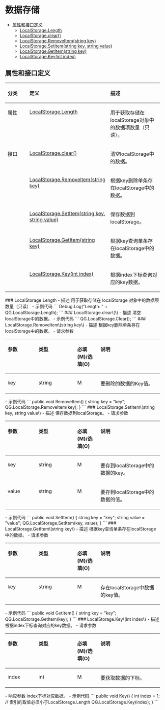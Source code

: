 # 数据存储<a name="ZH-CN_TOPIC_0000001646566996"></a>
-   [属性和接口定义](#section75725131222)
    -   [LocalStorage.Length](#section1697222151314)
    -   [LocalStorage.clear\(\)](#section2035405572817)
    -   [LocalStorage.RemoveItem\(string key\)](#section1591718211292)
    -   [LocalStorage.SetItem\(string key, string value\)](#section10159244102917)
    -   [LocalStorage.GetItem\(string key\)](#section070295602911)
    -   [LocalStorage.Key\(int index\)](#section1967251243017)
## 属性和接口定义<a name="section75725131222"></a>
<a name="table12871118202312"></a>
<table><thead align="left"><tr id="row887161862317"><th class="cellrowborder" valign="top" width="20%" id="mcps1.1.4.1.1"><p id="p17784191719183"><a name="p17784191719183"></a><a name="p17784191719183"></a>分类</p>
</th>
<th class="cellrowborder" valign="top" width="40%" id="mcps1.1.4.1.2"><p id="p1087221813238"><a name="p1087221813238"></a><a name="p1087221813238"></a>定义</p>
</th>
<th class="cellrowborder" valign="top" width="40%" id="mcps1.1.4.1.3"><p id="p13872151862315"><a name="p13872151862315"></a><a name="p13872151862315"></a>描述</p>
</th>
</tr>
</thead>
<tbody><tr id="row1027385203615"><td class="cellrowborder" valign="top" width="20%" headers="mcps1.1.4.1.1 "><p id="p14784417181814"><a name="p14784417181814"></a><a name="p14784417181814"></a>属性</p>
</td>
<td class="cellrowborder" valign="top" width="40%" headers="mcps1.1.4.1.2 "><p id="p1343764061214"><a name="p1343764061214"></a><a name="p1343764061214"></a><a href="#section1697222151314">LocalStorage.Length</a></p>
</td>
<td class="cellrowborder" valign="top" width="40%" headers="mcps1.1.4.1.3 "><p id="p943704010120"><a name="p943704010120"></a><a name="p943704010120"></a>用于获取存储在localStorage对象中的数据项数量（只读）。</p>
</td>
</tr>
<tr id="row08721518152316"><td class="cellrowborder" rowspan="5" valign="top" width="20%" headers="mcps1.1.4.1.1 "><p id="p178441718186"><a name="p178441718186"></a><a name="p178441718186"></a>接口</p>
</td>
<td class="cellrowborder" valign="top" width="40%" headers="mcps1.1.4.1.2 "><p id="p4921138162316"><a name="p4921138162316"></a><a name="p4921138162316"></a><a href="#section2035405572817">LocalStorage.clear()</a></p>
</td>
<td class="cellrowborder" valign="top" width="40%" headers="mcps1.1.4.1.3 "><p id="p2092033812314"><a name="p2092033812314"></a><a name="p2092033812314"></a>清空localStorage中的数据。</p>
</td>
</tr>
<tr id="row1797719202232"><td class="cellrowborder" valign="top" headers="mcps1.1.4.1.1 "><p id="p1897822016236"><a name="p1897822016236"></a><a name="p1897822016236"></a><a href="#section1591718211292">LocalStorage.RemoveItem(string key)</a></p>
</td>
<td class="cellrowborder" valign="top" headers="mcps1.1.4.1.2 "><p id="p897810203231"><a name="p897810203231"></a><a name="p897810203231"></a>根据key删除单条存在localStorage中的数据。</p>
</td>
</tr>
<tr id="row929522282314"><td class="cellrowborder" valign="top" headers="mcps1.1.4.1.1 "><p id="p18295162292315"><a name="p18295162292315"></a><a name="p18295162292315"></a><a href="#section10159244102917">LocalStorage.SetItem(string key, string value)</a></p>
</td>
<td class="cellrowborder" valign="top" headers="mcps1.1.4.1.2 "><p id="p629562272310"><a name="p629562272310"></a><a name="p629562272310"></a>保存数据到localStorage。</p>
</td>
</tr>
<tr id="row1322182413238"><td class="cellrowborder" valign="top" headers="mcps1.1.4.1.1 "><p id="p222110244232"><a name="p222110244232"></a><a name="p222110244232"></a><a href="#section070295602911">LocalStorage.GetItem(string key)</a></p>
</td>
<td class="cellrowborder" valign="top" headers="mcps1.1.4.1.2 "><p id="p142218241237"><a name="p142218241237"></a><a name="p142218241237"></a>根据key查询单条存在localStorage中的数据。</p>
</td>
</tr>
<tr id="row75515155245"><td class="cellrowborder" valign="top" headers="mcps1.1.4.1.1 "><p id="p0551191512417"><a name="p0551191512417"></a><a name="p0551191512417"></a><a href="#section1967251243017">LocalStorage.Key(int index)</a></p>
</td>
<td class="cellrowborder" valign="top" headers="mcps1.1.4.1.2 "><p id="p105511115152413"><a name="p105511115152413"></a><a name="p105511115152413"></a>根据index下标查询对应的key数据。</p>
</td>
</tr>
</tbody>
</table>
### LocalStorage.Length<a name="section1697222151314"></a>
-   描述
    用于获取存储在 localStorage 对象中的数据项数量（只读）
-   示例代码
    ```
    Debug.Log("Length: " + QG.LocalStorage.Length);
    ```
### LocalStorage.clear\(\)<a name="section2035405572817"></a>
-   描述
    清空localStorage中的数据。
-   示例代码
    ```
    QG.LocalStorage.Clear();
    ```
### LocalStorage.RemoveItem\(string key\)<a name="section1591718211292"></a>
-   描述
    根据key删除单条存在localStorage中的数据。
-   请求参数
    <a name="table1213561513532"></a>
    <table><thead align="left"><tr id="row413621535311"><th class="cellrowborder" valign="top" width="20%" id="mcps1.1.5.1.1"><p id="p8136141535313"><a name="p8136141535313"></a><a name="p8136141535313"></a>参数</p>
    </th>
    <th class="cellrowborder" valign="top" width="25%" id="mcps1.1.5.1.2"><p id="p14136101505312"><a name="p14136101505312"></a><a name="p14136101505312"></a>类型</p>
    </th>
    <th class="cellrowborder" valign="top" width="15%" id="mcps1.1.5.1.3"><p id="p101365155537"><a name="p101365155537"></a><a name="p101365155537"></a>必填(M)/选填(O)</p>
    </th>
    <th class="cellrowborder" valign="top" width="40%" id="mcps1.1.5.1.4"><p id="p4136215155310"><a name="p4136215155310"></a><a name="p4136215155310"></a>说明</p>
    </th>
    </tr>
    </thead>
    <tbody><tr id="row4136201595312"><td class="cellrowborder" valign="top" width="20%" headers="mcps1.1.5.1.1 "><p id="p6877101815320"><a name="p6877101815320"></a><a name="p6877101815320"></a>key</p>
    </td>
    <td class="cellrowborder" valign="top" width="25%" headers="mcps1.1.5.1.2 "><p id="p13876101817537"><a name="p13876101817537"></a><a name="p13876101817537"></a>string</p>
    </td>
    <td class="cellrowborder" valign="top" width="15%" headers="mcps1.1.5.1.3 "><p id="p1313711516535"><a name="p1313711516535"></a><a name="p1313711516535"></a>M</p>
    </td>
    <td class="cellrowborder" valign="top" width="40%" headers="mcps1.1.5.1.4 "><p id="p1092182125314"><a name="p1092182125314"></a><a name="p1092182125314"></a>要删除的数据的Key值。</p>
    </td>
    </tr>
    </tbody>
    </table>
-   示例代码
    ```
    public void RemoveItem()
        {
            string key = "key";
            QG.LocalStorage.RemoveItem(key);
        }
    ```
### LocalStorage.SetItem\(string key, string value\)<a name="section10159244102917"></a>
-   描述
    保存数据到localStorage。
-   请求参数
    <a name="table68765418545"></a>
    <table><thead align="left"><tr id="row8877124125415"><th class="cellrowborder" valign="top" width="20%" id="mcps1.1.5.1.1"><p id="p1487710414540"><a name="p1487710414540"></a><a name="p1487710414540"></a>参数</p>
    </th>
    <th class="cellrowborder" valign="top" width="25%" id="mcps1.1.5.1.2"><p id="p2877741115419"><a name="p2877741115419"></a><a name="p2877741115419"></a>类型</p>
    </th>
    <th class="cellrowborder" valign="top" width="15%" id="mcps1.1.5.1.3"><p id="p18877541105415"><a name="p18877541105415"></a><a name="p18877541105415"></a>必填(M)/选填(O)</p>
    </th>
    <th class="cellrowborder" valign="top" width="40%" id="mcps1.1.5.1.4"><p id="p787754165410"><a name="p787754165410"></a><a name="p787754165410"></a>说明</p>
    </th>
    </tr>
    </thead>
    <tbody><tr id="row78771941185414"><td class="cellrowborder" valign="top" width="20%" headers="mcps1.1.5.1.1 "><p id="p1243665405410"><a name="p1243665405410"></a><a name="p1243665405410"></a>key</p>
    </td>
    <td class="cellrowborder" valign="top" width="25%" headers="mcps1.1.5.1.2 "><p id="p204368542546"><a name="p204368542546"></a><a name="p204368542546"></a>string</p>
    </td>
    <td class="cellrowborder" valign="top" width="15%" headers="mcps1.1.5.1.3 "><p id="p713465945410"><a name="p713465945410"></a><a name="p713465945410"></a>M</p>
    </td>
    <td class="cellrowborder" valign="top" width="40%" headers="mcps1.1.5.1.4 "><p id="p1443615413543"><a name="p1443615413543"></a><a name="p1443615413543"></a>要存到localStorage中的数据的key。</p>
    </td>
    </tr>
    <tr id="row15328134410540"><td class="cellrowborder" valign="top" width="20%" headers="mcps1.1.5.1.1 "><p id="p1643665413545"><a name="p1643665413545"></a><a name="p1643665413545"></a>value</p>
    </td>
    <td class="cellrowborder" valign="top" width="25%" headers="mcps1.1.5.1.2 "><p id="p18436105414547"><a name="p18436105414547"></a><a name="p18436105414547"></a>string</p>
    </td>
    <td class="cellrowborder" valign="top" width="15%" headers="mcps1.1.5.1.3 "><p id="p81331359145420"><a name="p81331359145420"></a><a name="p81331359145420"></a>M</p>
    </td>
    <td class="cellrowborder" valign="top" width="40%" headers="mcps1.1.5.1.4 "><p id="p8436135465411"><a name="p8436135465411"></a><a name="p8436135465411"></a>要存到localStorage中的数据的值。</p>
    </td>
    </tr>
    </tbody>
    </table>
-   示例代码
    ```
    public void SetItem()
        {
            string key = "key";
            string value = "value";
            QG.LocalStorage.SetItem(key, value);
        }
    ```
### LocalStorage.GetItem\(string key\)<a name="section070295602911"></a>
-   描述
    根据key查询单条存在localStorage中的数据。
-   请求参数
    <a name="table165321712165611"></a>
    <table><thead align="left"><tr id="row1353251265618"><th class="cellrowborder" valign="top" width="20%" id="mcps1.1.5.1.1"><p id="p25331312165611"><a name="p25331312165611"></a><a name="p25331312165611"></a>参数</p>
    </th>
    <th class="cellrowborder" valign="top" width="25%" id="mcps1.1.5.1.2"><p id="p2533712175610"><a name="p2533712175610"></a><a name="p2533712175610"></a>类型</p>
    </th>
    <th class="cellrowborder" valign="top" width="15%" id="mcps1.1.5.1.3"><p id="p153331211566"><a name="p153331211566"></a><a name="p153331211566"></a>必填(M)/选填(O)</p>
    </th>
    <th class="cellrowborder" valign="top" width="40%" id="mcps1.1.5.1.4"><p id="p11533111212566"><a name="p11533111212566"></a><a name="p11533111212566"></a>说明</p>
    </th>
    </tr>
    </thead>
    <tbody><tr id="row12533121275616"><td class="cellrowborder" valign="top" width="20%" headers="mcps1.1.5.1.1 "><p id="p353321235613"><a name="p353321235613"></a><a name="p353321235613"></a>key</p>
    </td>
    <td class="cellrowborder" valign="top" width="25%" headers="mcps1.1.5.1.2 "><p id="p1853311210569"><a name="p1853311210569"></a><a name="p1853311210569"></a>string</p>
    </td>
    <td class="cellrowborder" valign="top" width="15%" headers="mcps1.1.5.1.3 "><p id="p16533111245611"><a name="p16533111245611"></a><a name="p16533111245611"></a>M</p>
    </td>
    <td class="cellrowborder" valign="top" width="40%" headers="mcps1.1.5.1.4 "><p id="p13533111295619"><a name="p13533111295619"></a><a name="p13533111295619"></a>存在localStorage中数据的key值。</p>
    </td>
    </tr>
    </tbody>
    </table>
-   示例代码
    ```
    public void GetItem()
        {
            string key = "key";
            QG.LocalStorage.GetItem(key);
        }
    ```
### LocalStorage.Key\(int index\)<a name="section1967251243017"></a>
-   描述
    根据index下标查询对应的key数据。
-   请求参数
    <a name="table927304416578"></a>
    <table><thead align="left"><tr id="row16274244185715"><th class="cellrowborder" valign="top" width="20%" id="mcps1.1.5.1.1"><p id="p17274204455719"><a name="p17274204455719"></a><a name="p17274204455719"></a>参数</p>
    </th>
    <th class="cellrowborder" valign="top" width="25%" id="mcps1.1.5.1.2"><p id="p6274164495719"><a name="p6274164495719"></a><a name="p6274164495719"></a>类型</p>
    </th>
    <th class="cellrowborder" valign="top" width="15%" id="mcps1.1.5.1.3"><p id="p102742446573"><a name="p102742446573"></a><a name="p102742446573"></a>必填(M)/选填(O)</p>
    </th>
    <th class="cellrowborder" valign="top" width="40%" id="mcps1.1.5.1.4"><p id="p127415442571"><a name="p127415442571"></a><a name="p127415442571"></a>说明</p>
    </th>
    </tr>
    </thead>
    <tbody><tr id="row6274164419578"><td class="cellrowborder" valign="top" width="20%" headers="mcps1.1.5.1.1 "><p id="p727584455710"><a name="p727584455710"></a><a name="p727584455710"></a>index</p>
    </td>
    <td class="cellrowborder" valign="top" width="25%" headers="mcps1.1.5.1.2 "><p id="p162903541573"><a name="p162903541573"></a><a name="p162903541573"></a>int</p>
    </td>
    <td class="cellrowborder" valign="top" width="15%" headers="mcps1.1.5.1.3 "><p id="p8275184475716"><a name="p8275184475716"></a><a name="p8275184475716"></a>M</p>
    </td>
    <td class="cellrowborder" valign="top" width="40%" headers="mcps1.1.5.1.4 "><p id="p1927524495717"><a name="p1927524495717"></a><a name="p1927524495717"></a>要获取数据的下标。</p>
    </td>
    </tr>
    </tbody>
    </table>
-   响应参数
    index下标对应数据。
-   示例代码
    ```
    public void Key()
        {
            int index = 1; // 索引的取值必须小于LocalStorage.Length
            QG.LocalStorage.Key(index);
        }
    ```
